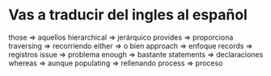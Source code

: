 # Vas a traducir del ingles al español

those => aquellos
hierarchical => jerárquico
provides => proporciona
traversing => recorriendo
either => o bien
approach => enfoque
records => registros
issue => problema
enough => bastante
statements => declaraciones
whereas => aunque
populating => rellenando
process => proceso

